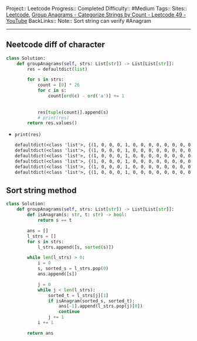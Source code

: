 Project:: Leetcode
Progress:: Completed
Difficulty:: #Medium 
Tags:: 
Sites:: [Leetcode](https://leetcode.com/problems/group-anagrams/submissions/1137886612/), [Group Anagrams - Categorize Strings by Count - Leetcode 49 - YouTube](https://www.youtube.com/watch?v=vzdNOK2oB2E)
BackLinks:: 
Note:: Sort string can verify #Anagram

---


## Neetcode diff of character
```python
class Solution:
    def groupAnagrams(self, strs: List[str]) -> List[List[str]]:
        res = defaultdict(list)

        for s in strs:
            count = [0] * 26
            for c in s:
                count[ord(c) - ord('a')] += 1
                
                
            res[tuple(count)].append(s)
            # print(res)
        return res.values()
```
- `print(res)`
	```txt hl:1,2
	defaultdict(<class 'list'>, {(1, 0, 0, 0, 1, 0, 0, 0, 0, 0, 0, 0, 0, 0, 0, 0, 0, 0, 0, 1, 0, 0, 0, 0, 0, 0): ['eat']})
	defaultdict(<class 'list'>, {(1, 0, 0, 0, 1, 0, 0, 0, 0, 0, 0, 0, 0, 0, 0, 0, 0, 0, 0, 1, 0, 0, 0, 0, 0, 0): ['eat', 'tea']})
	defaultdict(<class 'list'>, {(1, 0, 0, 0, 1, 0, 0, 0, 0, 0, 0, 0, 0, 0, 0, 0, 0, 0, 0, 1, 0, 0, 0, 0, 0, 0): ['eat', 'tea'], (1, 0, 0, 0, 0, 0, 0, 0, 0, 0, 0, 0, 0, 1, 0, 0, 0, 0, 0, 1, 0, 0, 0, 0, 0, 0): ['tan']})
	defaultdict(<class 'list'>, {(1, 0, 0, 0, 1, 0, 0, 0, 0, 0, 0, 0, 0, 0, 0, 0, 0, 0, 0, 1, 0, 0, 0, 0, 0, 0): ['eat', 'tea', 'ate'], (1, 0, 0, 0, 0, 0, 0, 0, 0, 0, 0, 0, 0, 1, 0, 0, 0, 0, 0, 1, 0, 0, 0, 0, 0, 0): ['tan']})
	defaultdict(<class 'list'>, {(1, 0, 0, 0, 1, 0, 0, 0, 0, 0, 0, 0, 0, 0, 0, 0, 0, 0, 0, 1, 0, 0, 0, 0, 0, 0): ['eat', 'tea', 'ate'], (1, 0, 0, 0, 0, 0, 0, 0, 0, 0, 0, 0, 0, 1, 0, 0, 0, 0, 0, 1, 0, 0, 0, 0, 0, 0): ['tan', 'nat']})
	defaultdict(<class 'list'>, {(1, 0, 0, 0, 1, 0, 0, 0, 0, 0, 0, 0, 0, 0, 0, 0, 0, 0, 0, 1, 0, 0, 0, 0, 0, 0): ['eat', 'tea', 'ate'], (1, 0, 0, 0, 0, 0, 0, 0, 0, 0, 0, 0, 0, 1, 0, 0, 0, 0, 0, 1, 0, 0, 0, 0, 0, 0): ['tan', 'nat'], (1, 1, 0, 0, 0, 0, 0, 0, 0, 0, 0, 0, 0, 0, 0, 0, 0, 0, 0, 1, 0, 0, 0, 0, 0, 0): ['bat']})
	```


## Sort string method

```python
class Solution:
    def groupAnagrams(self, strs: List[str]) -> List[List[str]]:
        def isAnagram(s: str, t: str) -> bool:
            return s == t

        ans = []
        l_strs = []
        for s in strs:
            l_strs.append([s, sorted(s)])

        while len(l_strs) > 0:
            i = 0
            s, sorted_s = l_strs.pop(0)
            ans.append([s])

            j = 0
            while j < len(l_strs):
                sorted_t = l_strs[j][1]
                if isAnagram(sorted_s, sorted_t):
                    ans[-1].append(l_strs.pop(j)[0])
                    continue
                j += 1
            i += 1

        return ans
```
